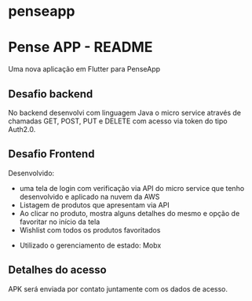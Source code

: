 # penseapp
<h1> Pense APP - README </h1>

Uma nova aplicação em Flutter para PenseApp

## Desafio backend

No backend desenvolvi com linguagem Java o micro service através de chamadas GET, POST, PUT e DELETE com acesso via token do tipo Auth2.0.

## Desafio Frontend

Desenvolvido:
- uma tela de login com verificação via API do micro service que tenho desenvolvido e aplicado na nuvem da AWS
- Listagem de produtos que apresentam via API
- Ao clicar no produto, mostra alguns detalhes do mesmo e opção de favoritar no início da tela
- Wishlist com todos os produtos favoritados

* Utilizado o gerenciamento de estado: Mobx

## Detalhes do acesso
APK será enviada por contato juntamente com os dados de acesso.
